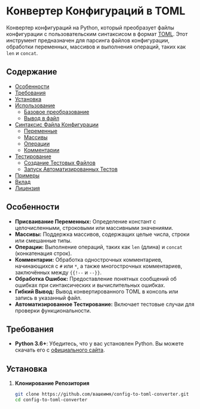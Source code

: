 # Конвертер Конфигураций в TOML

Конвертер конфигураций на Python, который преобразует файлы конфигурации с пользовательским синтаксисом в формат [TOML](https://toml.io/en/). Этот инструмент предназначен для парсинга файлов конфигурации, обработки переменных, массивов и выполнения операций, таких как `len` и `concat`.

## Содержание

- [Особенности](#особенности)
- [Требования](#требования)
- [Установка](#установка)
- [Использование](#использование)
  - [Базовое преобразование](#базовое-преобразование)
  - [Вывод в файл](#вывод-в-файл)
- [Синтаксис Файла Конфигурации](#синтаксис-файла-конфигурации)
  - [Переменные](#переменные)
  - [Массивы](#массивы)
  - [Операции](#операции)
  - [Комментарии](#комментарии)
- [Тестирование](#тестирование)
  - [Создание Тестовых Файлов](#создание-тестовых-файлов)
  - [Запуск Автоматизированных Тестов](#запуск-автоматизированных-тестов)
- [Примеры](#примеры)
- [Вклад](#вклад)
- [Лицензия](#лицензия)

## Особенности

- **Присваивание Переменных:** Определение констант с целочисленными, строковыми или массивными значениями.
- **Массивы:** Поддержка массивов, содержащих целые числа, строки или смешанные типы.
- **Операции:** Выполнение операций, таких как `len` (длина) и `concat` (конкатенация строк).
- **Комментарии:** Обработка однострочных комментариев, начинающихся с `#` или `*`, а также многострочных комментариев, заключённых между `{{!--` и `--}}`.
- **Обработка Ошибок:** Предоставление понятных сообщений об ошибках при синтаксических и вычислительных ошибках.
- **Гибкий Вывод:** Вывод конвертированного TOML в консоль или запись в указанный файл.
- **Автоматизированное Тестирование:** Включает тестовые случаи для проверки функциональности.

## Требования

- **Python 3.6+**: Убедитесь, что у вас установлен Python. Вы можете скачать его с [официального сайта](https://www.python.org/downloads/).

## Установка

1. **Клонирование Репозитория**

   ```bash
   git clone https://github.com/вашеимя/config-to-toml-converter.git
   cd config-to-toml-converter

